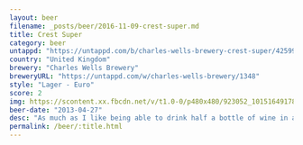 ```yaml
---
layout: beer
filename: _posts/beer/2016-11-09-crest-super.md
title: Crest Super
category: beer
untappd: "https://untappd.com/b/charles-wells-brewery-crest-super/42599"
country: "United Kingdom"
brewery: "Charles Wells Brewery"
breweryURL: "https://untappd.com/w/charles-wells-brewery/1348"
style: "Lager - Euro"
score: 2
img: https://scontent.xx.fbcdn.net/v/t1.0-0/p480x480/923052_10151649178723745_1627305958_n.jpg?oh=fbf98d6251d4896ad7fb7b6ca84b19a4&oe=591C0B14
beer-date: "2013-04-27"
desc: "As much as I like being able to drink half a bottle of wine in a single can of beer, this is just foul"
permalink: /beer/:title.html
---
```

